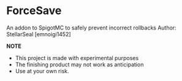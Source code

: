 # ForceSave
An addon to SpigotMC to safely prevent incorrect rollbacks
Author: StellarSeal [emnoigi1452]

**NOTE**
- This project is made with experimental purposes
- The finishing product may not work as anticipation
- Use at your own risk.
